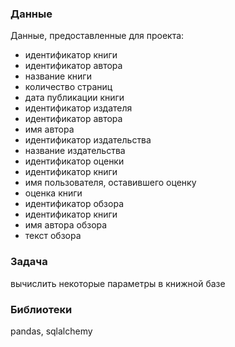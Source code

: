 





### Данные
Данные, предоставленные для проекта:
- идентификатор книги
- идентификатор автора
- название книги
- количество страниц
- дата публикации книги
- идентификатор издателя
- идентификатор автора
- имя автора
- идентификатор издательства
- название издательства
- идентификатор оценки
- идентификатор книги
- имя пользователя, оставившего оценку
- оценка книги
- идентификатор обзора
- идентификатор книги
- имя автора обзора
- текст обзора

### Задача
вычислить некоторые параметры в книжной базе

### Библиотеки
pandas, sqlalchemy
